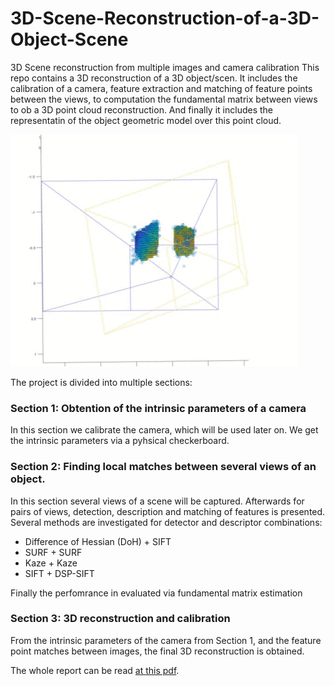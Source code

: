 # 3D-Scene-Reconstruction-of-a-3D-Object-Scene
3D Scene reconstruction from multiple images and camera calibration
This repo contains a 3D reconstruction of a 3D object/scen. It includes the calibration of a camera, feature extraction and matching of feature points between the views, to computation the fundamental matrix between views to ob a 3D point cloud reconstruction. And finally it includes the representatin of the object geometric model over this point cloud.

![alt text](https://github.com/Fjuzi/fjuzi.github.io/blob/master/dist/assets/img/vmmc.gif)

The project is divided into multiple sections:

### Section 1: Obtention of the intrinsic parameters of a camera
In this section we calibrate the camera, which will be used later on. We get the intrinsic parameters via a pyhsical checkerboard.

### Section 2: Finding local matches between several views of an object.
In this section several views of a scene will be captured. Afterwards for pairs of views, detection, description and matching of features is presented. Several methods are investigated for detector and descriptor combinations:

- Difference of Hessian (DoH) + SIFT
- SURF + SURF
- Kaze + Kaze
- SIFT + DSP-SIFT

Finally the perfomrance in evaluated via fundamental matrix estimation

### Section 3:  3D reconstruction and calibration

From the intrinsic parameters of the camera from Section 1, and the feature point matches between images, the final 3D reconstruction is obtained.



The whole report can be read [at this pdf](https://github.com/Fjuzi/3D-Scene-Reconstruction-of-a-3D-Object-Scene/blob/master/3D%20Reconstruction%20of%20a%20Scene.pdf).

